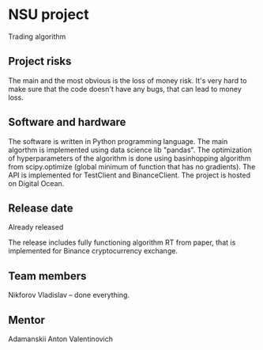 # NSU project

Trading algorithm

## Project risks
The main and the most obvious is the loss of money risk. It's very hard to make sure that the code doesn't have any bugs, that can lead to money loss.

## Software and hardware
The software is written in Python programming language.
The main algorthm is implemented using data science lib "pandas".
The optimization of hyperparameters of the algorithm is done using basinhopping algorithm from scipy.optimize (global minimum of function that has no gradients).
The API is implemented for TestClient and BinanceClient.
The project is hosted on Digital Ocean.

## Release date
Already released

The release includes fully functioning algorithm RT from paper, that is implemented for Binance cryptocurrency exchange. 

## Team members
Nikforov Vladislav – done everything.

## Mentor
Adamanskii Anton Valentinovich
